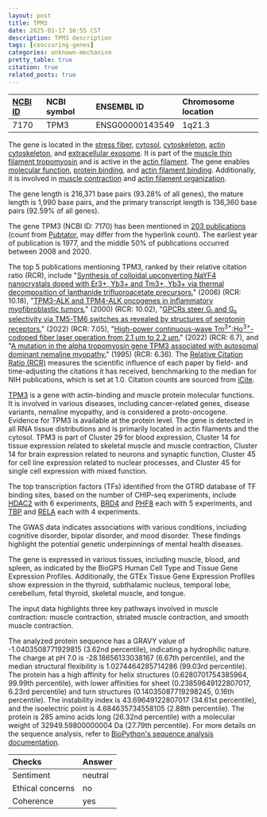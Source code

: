 ```yaml
---
layout: post
title: TPM3
date: 2025-01-17 16:55 CST
description: TPM3 description
tags: [cooccuring-genes]
categories: unknown-mechanism
pretty_table: true
citation: true
related_posts: true
---
```




| [NCBI ID](https://www.ncbi.nlm.nih.gov/gene/7170) | NCBI symbol | ENSEMBL ID | Chromosome location |
| :-------- | :------- | :-------- | :------- |
| 7170  | TPM3 | ENSG00000143549 | 1q21.3 |



The gene is located in the [stress fiber](https://amigo.geneontology.org/amigo/term/GO:0001725), [cytosol](https://amigo.geneontology.org/amigo/term/GO:0005829), [cytoskeleton](https://amigo.geneontology.org/amigo/term/GO:0005856), [actin cytoskeleton](https://amigo.geneontology.org/amigo/term/GO:0015629), and [extracellular exosome](https://amigo.geneontology.org/amigo/term/GO:0070062). It is part of the [muscle thin filament tropomyosin](https://amigo.geneontology.org/amigo/term/GO:0005862) and is active in the [actin filament](https://amigo.geneontology.org/amigo/term/GO:0005884). The gene enables [molecular function](https://amigo.geneontology.org/amigo/term/GO:0003674), [protein binding](https://amigo.geneontology.org/amigo/term/GO:0005515), and [actin filament binding](https://amigo.geneontology.org/amigo/term/GO:0051015). Additionally, it is involved in [muscle contraction](https://amigo.geneontology.org/amigo/term/GO:0006936) and [actin filament organization](https://amigo.geneontology.org/amigo/term/GO:0007015).


The gene length is 216,371 base pairs (93.28% of all genes), the mature length is 1,990 base pairs, and the primary transcript length is 136,360 base pairs (92.59% of all genes).


The gene TPM3 (NCBI ID: 7170) has been mentioned in [203 publications](https://pubmed.ncbi.nlm.nih.gov/?term=%22TPM3%22) (count from [Pubtator](https://academic.oup.com/nar/article/47/W1/W587/5494727), may differ from the hyperlink count). The earliest year of publication is 1977, and the middle 50% of publications occurred between 2008 and 2020.


The top 5 publications mentioning TPM3, ranked by their relative citation ratio (RCR), include "[Synthesis of colloidal upconverting NaYF4 nanocrystals doped with Er3+, Yb3+ and Tm3+, Yb3+ via thermal decomposition of lanthanide trifluoroacetate precursors.](https://pubmed.ncbi.nlm.nih.gov/16756290)" (2006) (RCR: 10.18), "[TPM3-ALK and TPM4-ALK oncogenes in inflammatory myofibroblastic tumors.](https://pubmed.ncbi.nlm.nih.gov/10934142)" (2000) (RCR: 10.02), "[GPCRs steer G<sub>i</sub> and G<sub>s</sub> selectivity via TM5-TM6 switches as revealed by structures of serotonin receptors.](https://pubmed.ncbi.nlm.nih.gov/35714614)" (2022) (RCR: 7.05), "[High-power continuous-wave Tm<sup>3+</sup>:Ho<sup>3+</sup>-codoped fiber laser operation from 2.1 µm to 2.2 µm.](https://pubmed.ncbi.nlm.nih.gov/35561396)" (2022) (RCR: 6.7), and "[A mutation in the alpha tropomyosin gene TPM3 associated with autosomal dominant nemaline myopathy.](https://pubmed.ncbi.nlm.nih.gov/7704029)" (1995) (RCR: 6.36). The [Relative Citation Ratio (RCR)](https://journals.plos.org/plosbiology/article?id=10.1371/journal.pbio.1002541) measures the scientific influence of each paper by field- and time-adjusting the citations it has received, benchmarking to the median for NIH publications, which is set at 1.0. Citation counts are sourced from [iCite](https://icite.od.nih.gov).


[TPM3](https://www.proteinatlas.org/ENSG00000143549-TPM3) is a gene with actin-binding and muscle protein molecular functions. It is involved in various diseases, including cancer-related genes, disease variants, nemaline myopathy, and is considered a proto-oncogene. Evidence for TPM3 is available at the protein level. The gene is detected in all RNA tissue distributions and is primarily located in actin filaments and the cytosol. TPM3 is part of Cluster 29 for blood expression, Cluster 14 for tissue expression related to skeletal muscle and muscle contraction, Cluster 14 for brain expression related to neurons and synaptic function, Cluster 45 for cell line expression related to nuclear processes, and Cluster 45 for single cell expression with mixed function.


The top transcription factors (TFs) identified from the GTRD database of TF binding sites, based on the number of CHIP-seq experiments, include [HDAC2](https://www.ncbi.nlm.nih.gov/gene/3066) with 6 experiments, [BRD4](https://www.ncbi.nlm.nih.gov/gene/23476) and [PHF8](https://www.ncbi.nlm.nih.gov/gene/23133) each with 5 experiments, and [TBP](https://www.ncbi.nlm.nih.gov/gene/6908) and [RELA](https://www.ncbi.nlm.nih.gov/gene/5970) each with 4 experiments.



The GWAS data indicates associations with various conditions, including cognitive disorder, bipolar disorder, and mood disorder. These findings highlight the potential genetic underpinnings of mental health diseases.



The gene is expressed in various tissues, including muscle, blood, and spleen, as indicated by the BioGPS Human Cell Type and Tissue Gene Expression Profiles. Additionally, the GTEx Tissue Gene Expression Profiles show expression in the thyroid, subthalamic nucleus, temporal lobe, cerebellum, fetal thyroid, skeletal muscle, and tongue.


The input data highlights three key pathways involved in muscle contraction: muscle contraction, striated muscle contraction, and smooth muscle contraction.



The analyzed protein sequence has a GRAVY value of -1.0403508771929815 (3.62nd percentile), indicating a hydrophilic nature. The charge at pH 7.0 is -28.18656133038167 (6.67th percentile), and the median structural flexibility is 1.0274464285714286 (99.03rd percentile). The protein has a high affinity for helix structures (0.6280701754385964, 99.99th percentile), with lower affinities for sheet (0.23859649122807017, 6.23rd percentile) and turn structures (0.14035087719298245, 0.16th percentile). The instability index is 43.69649122807017 (34.61st percentile), and the isoelectric point is 4.684635734558105 (2.88th percentile). The protein is 285 amino acids long (26.32nd percentile) with a molecular weight of 32949.59800000004 Da (27.79th percentile). For more details on the sequence analysis, refer to [BioPython's sequence analysis documentation](https://biopython.org/docs/1.75/api/Bio.SeqUtils.ProtParam.html).





| Checks    | Answer |
| :-------- | :------- |
| Sentiment  | neutral   |
| Ethical concerns | no     |
| Coherence    | yes    |